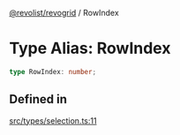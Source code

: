 [@revolist/revogrid](README.md) / RowIndex

# Type Alias: RowIndex

```ts
type RowIndex: number;
```

## Defined in

[src/types/selection.ts:11](https://github.com/revolist/revogrid/blob/0ab93afcbb5b98b002edc76b162fc6cdefa047cd/src/types/selection.ts#L11)
